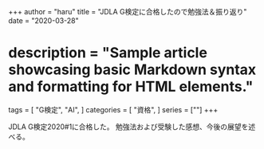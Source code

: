 +++
author = "haru"
title = "JDLA G検定に合格したので勉強法＆振り返り"
date = "2020-03-28"
# description = "Sample article showcasing basic Markdown syntax and formatting for HTML elements."
tags = [
	"G検定",
	"AI",
]
categories = [
	"資格",
]
series = [""]
+++

JDLA G検定2020#1に合格した。
勉強法および受験した感想、今後の展望を述べる。

<script data-ad-client="ca-pub-7533150434547350" async src="https://pagead2.googlesyndication.com/pagead/js/adsbygoogle.js"></script>

<!--more-->
